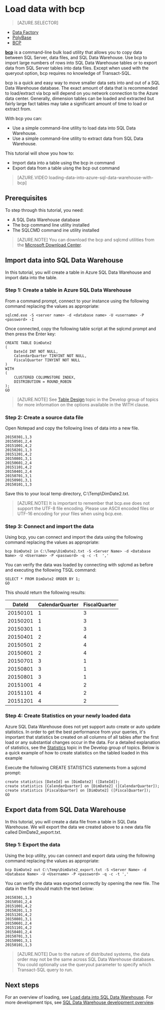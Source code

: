 <properties
   pageTitle="Use bcp to load data into SQL Data Warehouse | Microsoft Azure"
   description="Learn what bcp is and how to use it for data warehousing scenarios."
   services="sql-data-warehouse"
   documentationCenter="NA"
   authors="TwoUnder"
   manager="barbkess"
   editor=""/>

<tags
   ms.service="sql-data-warehouse"
   ms.devlang="NA"
   ms.topic="article"
   ms.tgt_pltfrm="NA"
   ms.workload="data-services"
   ms.date="11/03/2015"
   ms.author="mausher;barbkess"/>


# Load data with bcp

> [AZURE.SELECTOR]
- [Data Factory](sql-data-warehouse-get-started-load-with-azure-data-factory.md)
- [PolyBase](sql-data-warehouse-load-with-polybase-short.md)
- [BCP](sql-data-warehouse-load-with-bcp.md)


**[bcp][]** is a command-line bulk load utility that allows you to copy data between SQL Server, data files, and SQL Data Warehouse. Use bcp to import large numbers of rows into SQL Data Warehouse tables or to export data from SQL Server tables into data files. Except when used with the queryout option, bcp requires no knowledge of Transact-SQL.

bcp is a quick and easy way to move smaller data sets into and out of a SQL Data Warehouse database. The exact amount of data that is recommended to load/extract via bcp will depend on you network connection to the Azure data center.  Generally, dimension tables can be loaded and extracted but fairly large fact tables may take a significant amount of time to load or extract from.

With bcp you can:

- Use a simple command-line utility to load data into SQL Data Warehouse.
- Use a simple command-line utility to extract data from SQL Data Warehouse.

This tutorial will show you how to:

- Import data into a table using the bcp in command
- Export data from a table uisng the bcp out command

>[AZURE.VIDEO loading-data-into-azure-sql-data-warehouse-with-bcp]

## Prerequisites

To step through this tutorial, you need:

- A SQL Data Warehouse database
- The bcp command line utility installed
- The SQLCMD command ine utility installed

>[AZURE.NOTE] You can download the bcp and sqlcmd utilities from the [Microsoft Download Center][].

## Import data into SQL Data Warehouse

In this tutorial, you will create a table in Azure SQL Data Warehouse and import data into the table.

### Step 1: Create a table in Azure SQL Data Warehouse

From a command prompt, connect to your instance using the following command replacing the values as appropriate:

```
sqlcmd.exe -S <server name> -d <database name> -U <username> -P <password> -I
```
Once connected, copy the following table script at the sqlcmd prompt and then press the Enter key:

```
CREATE TABLE DimDate2 
(
    DateId INT NOT NULL,
    CalendarQuarter TINYINT NOT NULL,
    FiscalQuarter TINYINT NOT NULL
)
WITH 
(
    CLUSTERED COLUMNSTORE INDEX,
    DISTRIBUTION = ROUND_ROBIN
);
GO
```
>[AZURE.NOTE] See [Table Design][] topic in the Develop group of topics for more information on the options available in the WITH clause.

### Step 2: Create a source data file

Open Notepad and copy the following lines of data into a new file.

```
20150301,1,3
20150501,2,4
20151001,4,2
20150201,1,3
20151201,4,2
20150801,3,1
20150601,2,4
20151101,4,2
20150401,2,4
20150701,3,1
20150901,3,1
20150101,1,3
```

Save this to your local temp directory, C:\Temp\DimDate2.txt.

> [AZURE.NOTE] It is important to remember that bcp.exe does not support the UTF-8 file encoding. Please use ASCII encoded files or UTF-16 encoding for your files when using bcp.exe.

### Step 3: Connect and import the data
Using bcp, you can connect and import the data using the following command replacing the values as appropriate:

```
bcp DimDate2 in C:\Temp\DimDate2.txt -S <Server Name> -d <Database Name> -U <Username> -P <password> -q -c -t  ','
```

You can verify the data was loaded by connecting with sqlcmd as before and executing the following TSQL command:

```
SELECT * FROM DimDate2 ORDER BY 1;
GO
```

This should return the following results:

DateId |CalendarQuarter |FiscalQuarter
----------- |--------------- |-------------
20150101 |1 |3
20150201 |1 |3
20150301 |1 |3
20150401 |2 |4
20150501 |2 |4
20150601 |2 |4
20150701 |3 |1
20150801 |3 |1
20150801 |3 |1
20151001 |4 |2
20151101 |4 |2
20151201 |4 |2

### Step 4: Create Statistics on your newly loaded data 

Azure SQL Data Warehouse does not yet support auto create or auto update statistics. In order to get the best performance from your queries, it's important that statistics be created on all columns of all tables after the first load or any substantial changes occur in the data. For a detailed explanation of statistics, see the [Statistics][] topic in the Develop group of topics. Below is a quick example of how to create statistics on the tabled loaded in this example

Execute the following CREATE STATISTICS statements from a sqlcmd prompt:

```
create statistics [DateId] on [DimDate2] ([DateId]);
create statistics [CalendarQuarter] on [DimDate2] ([CalendarQuarter]);
create statistics [FiscalQuarter] on [DimDate2] ([FiscalQuarter]);
GO
```

## Export data from SQL Data Warehouse
In this tutorial, you will create a data file from a table in SQL Data Warehouse. We will export the data we created above to a new data file called DimDate2_export.txt.

### Step 1: Export the data

Using the bcp utility, you can connect and export data using the following command replacing the values as appropriate:

```
bcp DimDate2 out C:\Temp\DimDate2_export.txt -S <Server Name> -d <Database Name> -U <Username> -P <password> -q -c -t ','
```
You can verify the data was exported correctly by opening the new file. The data in the file should match the text below:

```
20150301,1,3
20150501,2,4
20151001,4,2
20150201,1,3
20151201,4,2
20150801,3,1
20150601,2,4
20151101,4,2
20150401,2,4
20150701,3,1
20150901,3,1
20150101,1,3
```

>[AZURE.NOTE] Due to the nature of distributed systems, the data order may not be the same across SQL Data Warehouse databases. You could optionally use the queryout parameter to specify which Transact-SQL query to run.

## Next steps
For an overview of loading, see [Load data into SQL Data Warehouse][].
For more development tips, see [SQL Data Warehouse development overview][].

<!--Image references-->

<!--Article references-->

[Load data into SQL Data Warehouse]: ./sql-data-warehouse-overview-load.md
[SQL Data Warehouse development overview]: ./sql-data-warehouse-overview-develop.md
[Table Design]: ./sql-data-warehouse-develop-table-design.md
[Statistics]: ./sql-data-warehouse-develop-statistics.md


<!--MSDN references-->
[bcp]: https://msdn.microsoft.com/library/ms162802.aspx


<!--Other Web references-->
[Microsoft Download Center]: http://www.microsoft.com/download/details.aspx?id=36433
